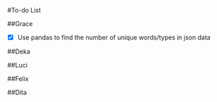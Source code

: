 #To-do List

##Grace
- [x] Use pandas to find the number of unique words/types in json data

##Deka

##Luci

##Felix

##Dita
